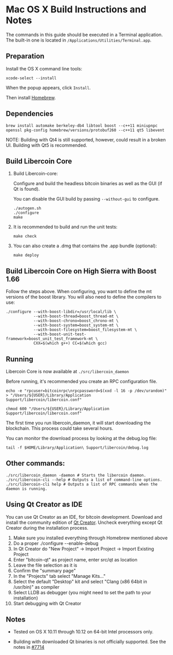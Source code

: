 Mac OS X Build Instructions and Notes
====================================
The commands in this guide should be executed in a Terminal application.
The built-in one is located in `/Applications/Utilities/Terminal.app`.

Preparation
-----------
Install the OS X command line tools:

`xcode-select --install`

When the popup appears, click `Install`.

Then install [Homebrew](http://brew.sh).

Dependencies
----------------------

    brew install automake berkeley-db4 libtool boost --c++11 miniupnpc openssl pkg-config homebrew/versions/protobuf260 --c++11 qt5 libevent

NOTE: Building with Qt4 is still supported, however, could result in a broken UI. Building with Qt5 is recommended.

Build Libercoin Core
------------------------
1.  Build Libercoin-core:

    Configure and build the headless bitcoin binaries as well as the GUI (if Qt is found).

    You can disable the GUI build by passing `--without-gui` to configure.
        
        ./autogen.sh
        ./configure
        make

2.  It is recommended to build and run the unit tests:

        make check

3.  You can also create a .dmg that contains the .app bundle (optional):

        make deploy

Build Libercoin Core on High Sierra with Boost 1.66
----------------------------------------------
Follow the steps above. When configuring, you want to define the mt versions of the boost library.
You will also need to define the compilers to use:

    ./configure --with-boost-libdir=/usr/local/lib \
                --with-boost-thread=boost_thread-mt \
                --with-boost-chrono=boost_chrono-mt \
                --with-boost-system=boost_system-mt \
                --with-boost-filesystem=boost_filesystem-mt \
                --with-boost-unit-test-framework=boost_unit_test_framework-mt \
                CXX=$(which g++) CC=$(which gcc)

Running
-------

Libercoin Core is now available at `./src/libercoin_daemon`

Before running, it's recommended you create an RPC configuration file.

    echo -e "rpcuser=bitcoinrpc\nrpcpassword=$(xxd -l 16 -p /dev/urandom)" > "/Users/${USER}/Library/Application Support/libercoin/libercoin.conf"

    chmod 600 "/Users/${USER}/Library/Application Support/libercoin/libercoin.conf"

The first time you run libercoin_daemon, it will start downloading the blockchain. This process could take several hours.

You can monitor the download process by looking at the debug.log file:

    tail -f $HOME/Library/Application\ Support/libercoin/debug.log

Other commands:
-------

    ./src/libercoin_daemon -daemon # Starts the libercoin daemon.
    ./src/libercoin-cli --help # Outputs a list of command-line options.
    ./src/libercoin-cli help # Outputs a list of RPC commands when the daemon is running.

Using Qt Creator as IDE
------------------------
You can use Qt Creator as an IDE, for bitcoin development.
Download and install the community edition of [Qt Creator](https://www.qt.io/download/).
Uncheck everything except Qt Creator during the installation process.

1. Make sure you installed everything through Homebrew mentioned above
2. Do a proper ./configure --enable-debug
3. In Qt Creator do "New Project" -> Import Project -> Import Existing Project
4. Enter "bitcoin-qt" as project name, enter src/qt as location
5. Leave the file selection as it is
6. Confirm the "summary page"
7. In the "Projects" tab select "Manage Kits..."
8. Select the default "Desktop" kit and select "Clang (x86 64bit in /usr/bin)" as compiler
9. Select LLDB as debugger (you might need to set the path to your installation)
10. Start debugging with Qt Creator

Notes
-----

* Tested on OS X 10.11 through 10.12 on 64-bit Intel processors only.

* Building with downloaded Qt binaries is not officially supported. See the notes in [#7714](https://github.com/bitcoin/bitcoin/issues/7714)

